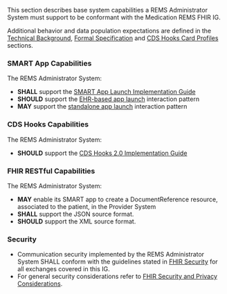 This section describes base system capabilities a REMS Administrator System must support to be conformant with the Medication REMS FHIR IG.

Additional behavior and data population expectations are defined in the [Technical Background](technical-background.html), [Formal Specification](specification.html) and [CDS Hooks Card Profiles](cds-cards.html) sections.

### SMART App Capabilities
The REMS Administrator System:
- **SHALL** support the [SMART App Launch Implementation Guide](http://hl7.org/fhir/smart-app-launch/ImplementationGuide/hl7.fhir.uv.smart-app-launch)
- **SHOULD** support the [EHR-based app launch](https://hl7.org/fhir/smart-app-launch/app-launch.html#launch-app-ehr-launch) interaction pattern
- **MAY** support the [standalone app launch](https://hl7.org/fhir/smart-app-launch/app-launch.html#launch-app-standalone-launch) interaction pattern
<p></p>

### CDS Hooks Capabilities

The REMS Administrator System:
- **SHOULD** support the [CDS Hooks 2.0 Implementation Guide](https://cds-hooks.hl7.org/2.0/)

<p></p>

### FHIR RESTful Capabilities

The REMS Administrator System:
- **MAY** enable its SMART app to create a DocumentReference resource, associated to the patient, in the Provider System  
- **SHALL** support the JSON source format. 
- **SHOULD** support the XML source format. 

<p></p>

### Security

- Communication security implemented by the REMS Administrator System SHALL conform with the guidelines stated in [FHIR Security](https://www.hl7.org/fhir/security.html) for all exchanges covered in this IG.
- For general security considerations refer to [FHIR Security and Privacy Considerations](https://www.hl7.org/fhir/secpriv-module.html). 

<br />

